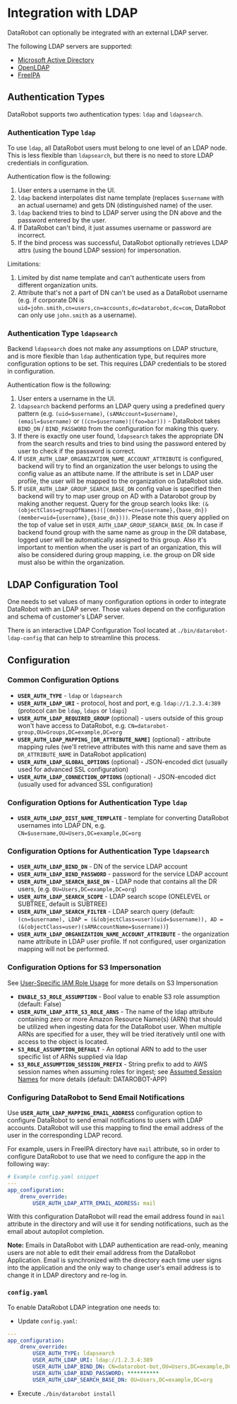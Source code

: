 # Integration with LDAP

DataRobot can optionally be integrated with an external LDAP server.

The following LDAP servers are supported:

* [Microsoft Active Directory](https://msdn.microsoft.com/en-us/library/bb742424.aspx)
* [OpenLDAP](https://www.openldap.org/)
* [FreeIPA](https://www.freeipa.org/)

## Authentication Types

DataRobot supports two authentication types: `ldap` and `ldapsearch`.

### Authentication Type `ldap`

To use `ldap`, all DataRobot users must belong to one level of an LDAP node. This is less flexible than `ldapsearch`, but there is no need to store LDAP credentials in configuration.

Authentication flow is the following:

1. User enters a username in the UI.
2. `ldap` backend interpolates dist name template (replaces `$username` with an actual username) and gets DN (distinguished name) of the user.
3. `ldap` backend tries to bind to LDAP server using the DN above and the password entered by the user.
4. If DataRobot can't bind, it just assumes username or password are incorrect.
5. If the bind process was successful, DataRobot optionally retrieves LDAP attrs (using the bound LDAP session) for impersonation.

Limitations:

1. Limited by dist name template and can't authenticate users from different organization units.
2. Attribute that's not a part of DN can't be used as a DataRobot username (e.g. if corporate DN is `uid=john.smith,cn=users,cn=accounts,dc=datarobot,dc=com`, DataRobot can only use `john.smith` as a username).

### Authentication Type `ldapsearch`

Backend `ldapsearch` does not make any assumptions on LDAP structure, and is more flexible than `ldap` authentication type, but requires more configuration options to be set. This requires LDAP credentials to be stored in configuration.

Authentication flow is the following:

1. User enters a username in the UI.
2. `ldapsearch` backend performs an LDAP query using a predefined query pattern (e.g. `(uid=$username)`, `(sAMAccount=$username)`, `(email=$username)` or `((cn=$username)|(foo=bar)))` - DataRobot takes `BIND_DN` / `BIND_PASSWORD` from the configuration for making this query.
3. If there is exactly one user found, `ldapsearch` takes the appropriate DN from the search results and tries to bind using the password entered by user to check if the password is correct.
4. If `USER_AUTH_LDAP_ORGANIZATION_NAME_ACCOUNT_ATTRIBUTE` is configured, backend will try to find an organization the user belongs to using the config value as an attibute name. If the attribute is set in LDAP user profile, the user will be mapped to the organization on DataRobot side.
5. If `USER_AUTH_LDAP_GROUP_SEARCH_BASE_DN` config value is specified then backend will try to map user group on AD with a Datarobot group by making another request. Query for the group search looks like:
`(&(objectClass=groupOfNames)(|(member=cn={username},{base_dn})(member=uid={username},{base_dn})))`. Please note this query applied on the top of value set in `USER_AUTH_LDAP_GROUP_SEARCH_BASE_DN`. 
In case if backend found group with the same name as group in the DR database, logged user will be automatically assigned to this group. Also it's important to mention when the user is part of an organization, this will also be considered during group mapping, i.e. the group on DR side must also be within the organization.
## LDAP Configuration Tool

One needs to set values of many configuration options in order to integrate DataRobot with an LDAP server. Those values depend on the configuration and schema of customer's LDAP server.

There is an interactive LDAP Configuration Tool located at `./bin/datarobot-ldap-config` that can help to streamline this process.

## Configuration

### Common Configuration Options

- **`USER_AUTH_TYPE`** - `ldap` or `ldapsearch`
- **`USER_AUTH_LDAP_URI`** - protocol, host and port, e.g. `ldap://1.2.3.4:389` (protocol can be `ldap`, `ldaps` or `ldapi`)
- **`USER_AUTH_LDAP_REQUIRED_GROUP`** (optional) - users outside of this group won't have access to DataRobot, e.g. `CN=datarobot-group,OU=Groups,DC=example,DC=org`
- **`USER_AUTH_LDAP_MAPPING_[DR_ATTRIBUTE_NAME]`** (optional) - attribute mapping rules (we'll retrieve attributes with this name and save them as `DR_ATTRIBUTE_NAME` in DataRobot application)
- **`USER_AUTH_LDAP_GLOBAL_OPTIONS`** (optional) - JSON-encoded dict (usually used for advanced SSL configuration)
- **`USER_AUTH_LDAP_CONNECTION_OPTIONS`** (optional) - JSON-encoded dict (usually used for advanced SSL configuration)

### Configuration Options for Authentication Type `ldap`

- **`USER_AUTH_LDAP_DIST_NAME_TEMPLATE`** - template for converting DataRobot usernames into LDAP DN, e.g. `CN=$username,OU=Users,DC=example,DC=org`

### Configuration Options for Authentication Type `ldapsearch`

- **`USER_AUTH_LDAP_BIND_DN`** - DN of the service LDAP account
- **`USER_AUTH_LDAP_BIND_PASSWORD`** - password for the service LDAP account
- **`USER_AUTH_LDAP_SEARCH_BASE_DN`** - LDAP node that contains all the DR users, (e.g. `OU=Users,DC=example,DC=org`)
- **`USER_AUTH_LDAP_SEARCH_SCOPE`** - LDAP search scope (ONELEVEL or SUBTREE, default is SUBTREE)
- **`USER_AUTH_LDAP_SEARCH_FILTER`** - LDAP search query (default: `(cn=$username), LDAP = (&(objectClass=user)(uid=$username)), AD = (&(objectClass=user)(sAMAccountName=$username))`)
- **`USER_AUTH_LDAP_ORGANIZATION_NAME_ACCOUNT_ATTRIBUTE`** - the organization name attribute in LDAP user profile. If not configured, user organization mapping will not be performed.

### Configuration Options for S3 Impersonation

See [User-Specific IAM Role Usage](./ingest-from-aws-s3-storage.md#user-specific-iam-role-usage) for more details on S3 Impersonation

- **`ENABLE_S3_ROLE_ASSUMPTION`** - Bool value to enable S3 role assumption (default: False)
- **`USER_AUTH_LDAP_ATTR_S3_ROLE_ARNS`** - The name of the ldap attribute containing zero or more Amazon Resource Name(s) (ARN) that should be utilized when ingesting data for the DataRobot user. When multiple ARNs are specified for a user, they will be tried iteratively until one with access to the object is located.
- **`S3_ROLE_ASSUMPTION_DEFAULT`** - An optional ARN to add to the user specific list of ARNs supplied via ldap
- **`S3_ROLE_ASSUMPTION_SESSION_PREFIX`** - String prefix to add to AWS session names when assuming roles for ingest; see [Assumed Session Names](./ingest-from-aws-s3-storage.md#assumed-session-names) for more details (default: DATAROBOT-APP)

### Configuring DataRobot to Send Email Notifications

Use **`USER_AUTH_LDAP_MAPPING_EMAIL_ADDRESS`** configuration option to configure DataRobot to send email notifications to users with LDAP accounts.
DataRobot will use this mapping to find the email address of the user in the corresponding LDAP record.

For example, users in FreeIPA directory have `mail` attribute, so in order to configure DataRobot to use that we need to configure the app in the following way:

```yaml
# Example config.yaml snippet
---
app_configuration:
    drenv_override:
        USER_AUTH_LDAP_ATTR_EMAIL_ADDRESS: mail
```

With this configuration DataRobot will read the email address found in `mail` attribute in the directory and will use it for sending notifications, such as the email about autopilot completion.

**Note:** Emails in DataRobot with LDAP authentication are read-only, meaning users are not able to edit their email address from the DataRobot Application.
Email is synchronized with the directory each time user signs into the application and the only way to change user's email address is to change it in LDAP directory and re-log in.

### `config.yaml`

To enable DataRobot LDAP integration one needs to:

* Update `config.yaml`:

```yaml
---
app_configuration:
    drenv_override:
        USER_AUTH_TYPE: ldapsearch
        USER_AUTH_LDAP_URI: ldap://1.2.3.4:389
        USER_AUTH_LDAP_BIND_DN: CN=datarobot-bot,OU=Users,DC=example,DC=org
        USER_AUTH_LDAP_BIND_PASSWORD: **********
        USER_AUTH_LDAP_SEARCH_BASE_DN: OU=Users,DC=example,DC=org
```

* Execute `./bin/datarobot install`
